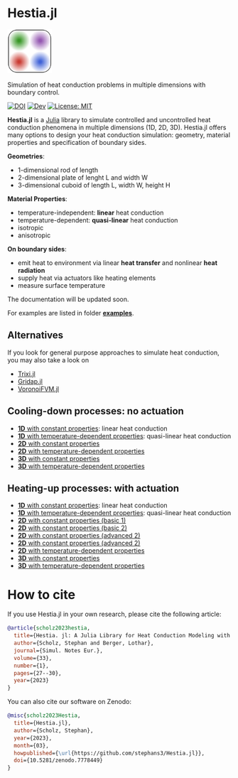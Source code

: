 # Hestia.jl

<img src="https://raw.githubusercontent.com/stephans3/Hestia.jl/master/hestia_icon.svg" width="100">

Simulation of heat conduction problems in multiple dimensions with boundary control.



[![DOI](https://zenodo.org/badge/DOI/10.5281/zenodo.7778449.svg)](https://doi.org/10.5281/zenodo.7778449)
[![Dev](https://img.shields.io/badge/docs-dev-blue.svg)](https://stephans3.github.io/Hestia.jl/dev)
[![License: MIT](https://img.shields.io/badge/License-MIT-success.svg)](https://opensource.org/licenses/MIT)
<!--- [![Stable](https://img.shields.io/badge/docs-stable-blue.svg)](https://stephans3.github.io/Hestia.jl/stable) --->
<!---
[![Build Status](https://github.com/stephans3/Hestia.jl/actions/workflows/CI.yml/badge.svg?branch=main)](https://github.com/stephans3/Hestia.jl/actions/workflows/CI.yml?query=branch%3Amain)--->
<!--- [![Coverage](https://codecov.io/gh/stephans3/Hestia.jl/branch/main/graph/badge.svg)](https://codecov.io/gh/stephans3/Hestia.jl) --->

**Hestia.jl** is a [Julia](https://julialang.org) library to simulate controlled and uncontrolled heat conduction phenomena in multiple dimensions (1D, 2D, 3D). Hestia.jl offers many options to design your heat conduction simulation: geometry, material properties and specification of boundary sides.

**Geometries**:
* 1-dimensional rod of length 
* 2-dimensional plate of lenght L and width W
* 3-dimensional cuboid of length L, width W, height H


**Material Properties**:
* temperature-independent: **linear** heat conduction
* temperature-dependent: **quasi-linear** heat conduction
* isotropic
* anisotropic


**On boundary sides**:
* emit heat to environment via linear **heat transfer** and nonlinear **heat radiation**
* supply heat via actuators like heating elements
* measure surface temperature

The documentation will be updated soon.

For examples are listed in folder [**examples**](https://github.com/stephans3/Hestia.jl/tree/master/examples).

## Alternatives
If you look for general purpose approaches to simulate heat conduction, you may also take a look on
- [Trixi.jl](https://github.com/trixi-framework/Trixi.jl/)
- [Gridap.jl](https://github.com/gridap/Gridap.jl)
- [VoronoiFVM.jl](https://github.com/j-fu/VoronoiFVM.jl)


## Cooling-down processes: no actuation

- [**1D** with constant properties](https://github.com/stephans3/Hestia.jl/blob/master/examples/cooling_down/1D/rod_iso_static_cool.jl): linear heat conduction
- [**1D** with temperature-dependent properties](https://github.com/stephans3/Hestia.jl/blob/master/examples/cooling_down/1D/rod_iso_dynamic_cool.jl): quasi-linear heat conduction
- [**2D** with constant properties](https://github.com/stephans3/Hestia.jl/blob/master/examples/cooling_down/2D/plate_iso_static_cool.jl) 
- [**2D** with temperature-dependent properties](https://github.com/stephans3/Hestia.jl/blob/master/examples/cooling_down/2D/plate_iso_dynamic_cool.jl)
- [**3D** with constant properties](https://github.com/stephans3/Hestia.jl/blob/master/examples/cooling_down/3D/cuboid_iso_static_cool.jl)
- [**3D** with temperature-dependent properties](https://github.com/stephans3/Hestia.jl/blob/master/examples/cooling_down/3D/cuboid_iso_dynamic_cool.jl)


## Heating-up processes: with actuation

- [**1D** with constant properties](https://github.com/stephans3/Hestia.jl/blob/master/examples/heating_up/1D/rod_iso_static_heat.jl): linear heat conduction
- [**1D** with temperature-dependent properties](https://github.com/stephans3/Hestia.jl/blob/master/examples/heating_up/1D/rod_iso_dynamic_heat.jl): quasi-linear heat conduction
- [**2D** with constant properties (basic 1)](https://github.com/stephans3/Hestia.jl/blob/master/examples/heating_up/2D/plate_iso_static_heat_a1.jl) 
- [**2D** with constant properties (basic 2)](https://github.com/stephans3/Hestia.jl/blob/master/examples/heating_up/2D/plate_iso_static_heat_a2.jl) 
- [**2D** with constant properties (advanced 2)](https://github.com/stephans3/Hestia.jl/blob/master/examples/heating_up/2D/plate_iso_static_heat_b1.jl)
- [**2D** with constant properties (advanced 2)](https://github.com/stephans3/Hestia.jl/blob/master/examples/heating_up/2D/plate_iso_static_heat_b2.jl)
- [**2D** with temperature-dependent properties](https://github.com/stephans3/Hestia.jl/blob/master/examples/heating_up/2D/plate_iso_dynamic_heat.jl)
- [**3D** with constant properties](https://github.com/stephans3/Hestia.jl/blob/master/examples/heating_up/3D/cuboid_iso_static_heat.jl)
- [**3D** with temperature-dependent properties](https://github.com/stephans3/Hestia.jl/blob/master/examples/heating_up/3D/cuboid_iso_dynamic_heat.jl)


# How to cite
If you use Hestia.jl in your own research, please cite the following article:
```bibtex
@article{scholz2023hestia,
  title={Hestia. jl: A Julia Library for Heat Conduction Modeling with Boundary Actuation.},
  author={Scholz, Stephan and Berger, Lothar},
  journal={Simul. Notes Eur.},
  volume={33},
  number={1},
  pages={27--30},
  year={2023}
}
```

You can also cite our software on Zenodo:
```bibtex
@misc{scholz2023Hestia,
  title={Hestia.jl},
  author={Scholz, Stephan},
  year={2023},
  month={03},
  howpublished={\url{https://github.com/stephans3/Hestia.jl}},
  doi={10.5281/zenodo.7778449}
}
```